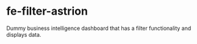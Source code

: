 # fe-filter-astrion
Dummy business intelligence dashboard that has a filter functionality and displays data.
